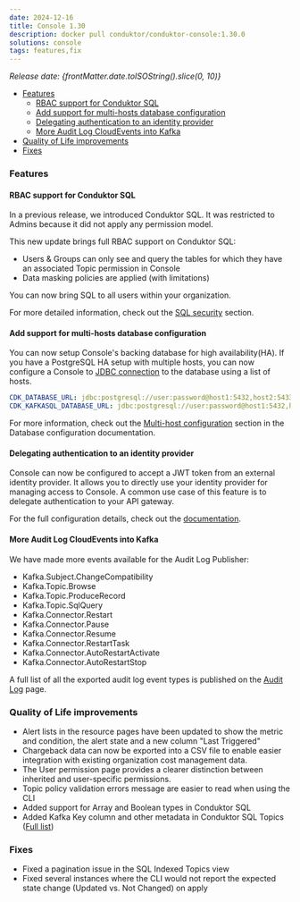```yaml
---
date: 2024-12-16
title: Console 1.30
description: docker pull conduktor/conduktor-console:1.30.0
solutions: console
tags: features,fix
---
```


*Release date: {frontMatter.date.toISOString().slice(0, 10)}*

- [Features](#features)
  - [RBAC support for Conduktor SQL](#rbac-support-for-conduktor-sql)
  - [Add support for multi-hosts database configuration](#add-support-for-multi-hosts-database-configuration)
  - [Delegating authentication to an identity provider](#delegating-authentication-to-an-identity-provider)
  - [More Audit Log CloudEvents into Kafka](#more-audit-log-cloudevents-into-kafka)
- [Quality of Life improvements](#quality-of-life-improvements)
- [Fixes](#fixes)

### Features

#### RBAC support for Conduktor SQL

In a previous release, we introduced Conduktor SQL. It was restricted to Admins because it did not apply any permission model.

This new update brings full RBAC support on Conduktor SQL:

- Users & Groups can only see and query the tables for which they have an associated Topic permission in Console
- Data masking policies are applied (with limitations)

You can now bring SQL to all users within your organization.

For more detailed information, check out the [SQL security](/platform/guides/configure-sql#sql-security) section.

#### Add support for multi-hosts database configuration

You can now setup Console's backing database for high availability(HA). If you have a PostgreSQL HA setup with multiple hosts, you can now configure a Console to [JDBC connection](https://jdbc.postgresql.org/documentation/use/#connection-fail-over) to the database using a list of hosts.

```yaml
CDK_DATABASE_URL: jdbc:postgresql://user:password@host1:5432,host2:5433/console_database
CDK_KAFKASQL_DATABASE_URL: jdbc:postgresql://user:password@host1:5432,host2:5433/kafka_sql_database
```

For more information, check out the [Multi-host configuration](/platform/get-started/configuration/database/#multi-host-configuration) section in the Database configuration documentation.

#### Delegating authentication to an identity provider

Console can now be configured to accept a JWT token from an external identity provider.
It allows you to directly use your identity provider for managing access to Console.
A common use case of this feature is to delegate authentication to your API gateway.

For the full configuration details, check out the [documentation](/platform/get-started/configuration/user-authentication/jwt-auth).

#### More Audit Log CloudEvents into Kafka

We have made more events available for the Audit Log Publisher:

- Kafka.Subject.ChangeCompatibility
- Kafka.Topic.Browse
- Kafka.Topic.ProduceRecord
- Kafka.Topic.SqlQuery
- Kafka.Connector.Restart
- Kafka.Connector.Pause
- Kafka.Connector.Resume
- Kafka.Connector.RestartTask
- Kafka.Connector.AutoRestartActivate
- Kafka.Connector.AutoRestartStop

A full list of all the exported audit log event types is published on the [Audit Log](/platform/navigation/settings/audit-log/#exportable-audit-log-events) page.

### Quality of Life improvements

- Alert lists in the resource pages have been updated to show the metric and condition, the alert state and a new column "Last Triggered"
- Chargeback data can now be exported into a CSV file to enable easier integration with existing organization cost management data.
- The User permission page provides a clearer distinction between inherited and user-specific permissions.
- Topic policy validation errors message are easier to read when using the CLI
- Added support for Array and Boolean types in Conduktor SQL
- Added Kafka Key column and other metadata in Conduktor SQL Topics ([Full list](/platform/guides/configure-sql/#database-storage-format))

### Fixes

- Fixed a pagination issue in the SQL Indexed Topics view
- Fixed several instances where the CLI would not report the expected state change (Updated vs. Not Changed) on apply
